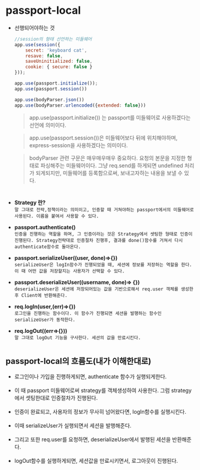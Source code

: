 # passport-local
* 선행되어야하는 것
    ```javascript
    //session의 형태 선언하는 미들웨어
    app.use(session({
        secret: 'keyboard cat',
        resave: false,
        saveUninitialized: false,
        cookie: { secure: false }
    }));

    app.use(passport.initialize());
    app.use(passport.session())

    app.use(bodyParser.json()) 
    app.use(bodyParser.urlencoded({extended: false})) 
    ```
    > app.use(passport.initialize()) 는 passport를 미들웨어로 사용하겠다는 선언에 의미이다.
    
    > app.use(passport.session())은 미들웨어보다 뒤에 위치해야하며, express-session을 사용하겠다는 의미이다.

    >bodyParser 관련 구문은 매우매우매우 중요하다. 요청의 본문을 지정한 형태로 파싱해주는 미들웨어이다. 그냥 req.send를 하게되면 undefined 처리가 되게되지만, 미들웨어를 등록함으로써, 보내고자하는 내용을 보낼 수 있다.
#

* **Strategy 란?**<br>
    ```말 그대로 전략,정책이라는 의미이고, 인증할 때 거쳐야하는 passport에서의 미들웨어로 사용된다. 이름을 붙여서 사용할 수 있다.```

* **passport.authenticate()**<br>
    ```인증을 진행하는 역할을 하며, 그 인증이라는 것은 Strategy에서 셋팅한 형태로 인증이 진행된다. Strategy전략대로 인증절차 진행후, 결과를 done()함수를 거쳐서 다시 authenticate함수로 돌아온다.```

* **passport.serializeUser((user, done)=>{})**<br>
    ```serializeUser은 logIn함수가 진행되었을 때, 세션에 정보를 저장하는 역할을 한다. 이 때 어떤 값을 저장할지는 사용자가 선택할 수 있다.```

* **passport.deserializeUser((username, done)=> {})**<br>
    ```deserializeUser은 세션에 저장되어있는 값을 기반으로해서 req.user 객체를 생성한 후 Client에 반환해준다.```

* **req.logIn(user,(err)=>{})**<br>
    ```로그인을 진행하는 함수이다. 이 함수가 진행되면 세션을 발행하는 함수인 serializeUser가 동작한다.```

* **req.logOut((err=>{}))**<br>
    ```말 그대로 logOut 기능을 구사한다. 세션의 값을 만료시킨다.```

#

## passport-local의 흐름도(내가 이해한대로)
* 로그인이나 가입을 진행하게되면, authenticate 함수가 실행되게한다.
<br><br>
* 이 때 passport 미들웨어로써 strategy를 객체생성하여 사용한다. 그럼 strategy에서 셋팅한대로 인증절차가 진행된다.
<br><br>
* 인증이 완료되고, 사용자의 정보가 무사히 넘어왔다면, logIn함수를 실행시킨다.
<br><br>
* 이때 serializeUser가 실행되면서 세션을 발행해준다. 
<br><br>
* 그리고 또한 req.user를 요청하면, deserializeUser에서 발행된 세션을 반환해준다. 
<br><br>
* logOut함수를 실행하게되면, 세션값을 만료시키면서, 로그아웃이 진행된다.

